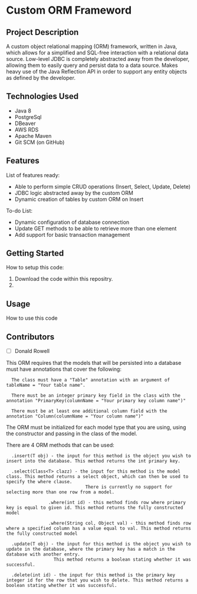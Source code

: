 # Custom ORM Frameword
## Project Description
A custom object relational mapping (ORM) framework, written in Java, which allows for a simplified and SQL-free interaction with a relational data source. Low-level JDBC is completely abstracted away from the developer, allowing them to easily query and persist data to a data source. Makes heavy use of the Java Reflection API in order to support any entity objects as defined by the developer.
## Technologies Used
- Java 8
- PostgreSql
- DBeaver
- AWS RDS
- Apache Maven
- Git SCM (on GitHub)

## Features
List of features ready:
- Able to perform simple CRUD operations (Insert, Select, Update, Delete)
- JDBC logic abstracted away by the custom ORM
- Dynamic creation of tables by custom ORM on Insert

To-do List:
- Dynamic configuration of database connection
- Update GET methods to be able to retrieve more than one element
- Add support for basic transaction management

## Getting Started
How to setup this code:
1. Download the code within this repositry.
2. 

## Usage
How to use this code

## Contributors
- [ ] Donald Rowell


This ORM requires that the models that will be persisted into a database must have annotations that cover the following:
      
      The class must have a "Table" annotation with an argument of tableName = "Your table name".
      
      There must be an integer primary key field in the class with the annotation "PrimaryKey(columnName = "Your primary key column name")"
      
      There must be at least one additional column field with the annotation "Column(columnName = "Your column name")"

  
  The ORM must be initialized for each model type that you are using, using the constructor and passing in the class of the model.
  
  There are 4 ORM methods that can be used:
      
      .insert(T obj) - the input for this method is the object you wish to insert into the database. This method returns the int primary key.
      
      .select(Class<T> clazz) - the input for this method is the model class. This method returns a select object, which can then be used to specify the where clause.
                                  There is currently no support for selecting more than one row from a model.
                   
                    .where(int id) - this method finds row where primary key is equal to given id. This method returns the fully constructed model
                    
                    .where(String col, Object val) - this method finds row where a specified column has a value equal to val. This method returns the fully constructed model
      
      .update(T obj) - the input for this method is the object you wish to update in the database, where the primary key has a match in the database with another entry.
                      This method returns a boolean stating whether it was successful.
      
      .delete(int id) - the input for this method is the primary key integer id for the row that you wish to delete. This method returns a boolean stating whether it was successful.
